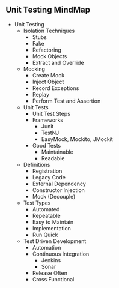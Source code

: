 ## Unit Testing MindMap

- Unit Testing
    - Isolation Techniques
        - Stubs
        - Fake
        - Refactoring
        - Mock Objects
        - Extract and Override
    - Mocking
        - Create Mock
        - Inject Object
        - Record Exceptions
        - Replay
        - Perform Test and Assertion
    - Unit Tests
        - Unit Test Steps
        - Frameworks
            - Junit
            - TestNJ
            - EasyMock, Mockito, JMockit
        - Good Tests
            - Maintainable
            - Readable
    - Definitions
        - Registration
        - Legacy Code
        - External Dependency
        - Constructor Injection
        - Mock (Decouple)
    - Test Types
        - Automated
        - Repeatable
        - Easy to Maintain
        - Implementation
        - Run Quick
    - Test Driven Development
        - Automation
        - Continuous Integration
            - Jenkins
            - Sonar
        - Release Often
        - Cross Functional